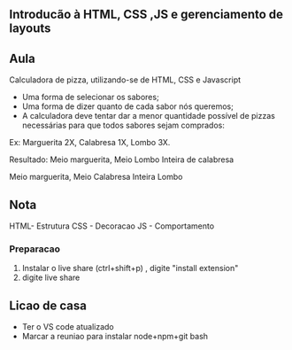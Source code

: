 ## Introducão à HTML, CSS ,JS e gerenciamento de layouts

## Aula

Calculadora de pizza, utilizando-se de HTML, CSS e Javascript

- Uma forma de selecionar os sabores;
- Uma forma de dizer quanto de cada sabor nós queremos;
- A calculadora deve tentar dar a menor quantidade possível de pizzas necessárias para que todos sabores sejam comprados:

Ex: Marguerita 2X, Calabresa 1X, Lombo 3X.

Resultado:
Meio marguerita, Meio Lombo
Inteira de calabresa

Meio marguerita, Meio Calabresa
Inteira Lombo

## Nota

HTML- Estrutura
CSS - Decoracao
JS - Comportamento

### Preparacao

1. Instalar o live share (ctrl+shift+p) , digite "install extension"
2. digite live share

## Licao de casa

- Ter o VS code atualizado
- Marcar a reuniao para instalar node+npm+git bash
